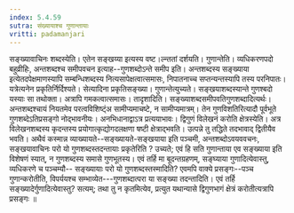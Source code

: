 ```yaml
---
index: 5.4.59
sutra: संख्यायाश्च गुणान्तायाः
vritti: padamanjari
---
```


 सङ्ख्यावाचिनः शब्दस्येति। एतेन सङ्खय्या इत्यस्य वष्ट।ल्न्ततां दर्शयति। गुणान्तेति। व्यधिकरणपदो बहुव्रीहिः, अन्तशब्दश्च समीपवचन इत्याह--गुणशब्दोऽन्ते समीप इति। अन्तशब्दस्य सङ्ख्याया इत्येतदपेक्षमाणस्यापि सम्बन्धिशब्दस्य नित्यसापेक्षत्वात्समासः, निपातनाच्च सप्तन्यन्तस्यापि तस्य परनिपातः। यत्रेत्यनेन प्रकृतिर्निर्दिश्यते। सेत्यादिना प्रकृतिसङ्ख्या। गुणान्तेत्युच्यते। सङ्खयाशब्दस्यान्ते गुणश्बदो यस्याः सा तथोक्ता। अत्रापि गमकत्वात्समासः। तादृशादिति। सङ्ख्याशब्दसमीपवतिगुणशब्दादित्यर्थः। अन्तशब्दश्चायं नियतमेव परत्वविशिष्ट्ंअ सामीप्यमाचष्टे, न सामीप्यमात्रम्। तेन गुणविशतिरित्यादौ पूर्वभूते गुणशब्देऽतिप्रसङ्गो नोद्भावनीयः। अनभिधानाद्वाऽत्र प्रत्ययाभावः। द्विगुणं विलेखनं करोति क्षेत्रस्येति। अत्र विलेखनशब्दस्य कृदन्तस्य प्रयोगात्कृद्योगदलक्षणा षष्टी क्षेत्राद्भवति। उत्पन्ने तु तद्धिते तदभावाद् द्वितीयैव भवति। अथैवं कस्मान्न व्याख्यायते--सङ्ख्यायते-सङ्खयाया इति पञ्चमी, अन्तशब्दोऽवयववचनः, सङ्खयावाचिनः परो यो गुणशब्दस्तदन्तायाः प्रकृतेरिति ? उच्यते; एवं हि सति गुणान्ताया एव सङ्ख्याया इति विशेषणं स्यात्, न गुणशब्दस्य समासे गुणभूतस्य। एवं तर्हि मा बूदन्तग्रहणम्, सङ्घ्याया गुणादित्येवास्तु, व्यधिकरणे च पञ्चम्यौ-- सङ्ख्यायाः परो यो गुणशब्दस्तस्मादिति? एवमपि वाक्ये प्रसङ्गः--पञ्च गुणान्करोतीति, विपर्ययश्च सम्भाव्येत---गुणशब्दात्परा या सङ्ख्या तदन्तादिति। एवं तर्हि सङ्ख्यादेर्गुणादित्येवास्तु? सत्यम्; तथा तु न कृतमित्येव, प्रत्युत यथान्यासे द्विगुणभागं क्षेत्रं करोतीत्यत्रापि प्रसङ्गः ॥